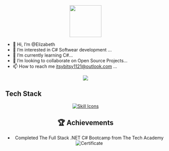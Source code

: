 <div id="header" align="center">
  <img src="https://media.giphy.com/media/v1.Y2lkPTc5MGI3NjExaDM1aHRsMzR6NmZzZWs1cGJzZWNyaXVodDk5c2preGJzYjd6d2N5ciZlcD12MV9pbnRlcm5hbF9naWZfYnlfaWQmY3Q9dHM/yWnfMrmiqLQuZtFkt8/giphy.gif" width="100"/>
</div>

- 👋 Hi, I’m @Elizabeth
- 👀 I’m interested in C# Softwear development ...
- 🌱 I’m currently learning C#...
- 💞️ I’m looking to collaborate on Open Source Projects...
- 📫 How to reach me itsybitsy1121@outlook.com ...

<div id="Elizabeth1121_stats" align="center">
  <img style="max-width: 100%;" src="https://github-readme-stats.vercel.app/api?username=Elizabeth1121&show_icons=true&theme=radical" />
</div>

 ## Tech Stack
<div id="skill_icons" align="center">   
  <p align="center">
    <a href="https://skillicons.dev">
      <img src="https://skillicons.dev/icons?i=js,cs,html,css,py,dotnet,git,github" alt="Skill Icons" />
    </a>
  </p>

  
 ## 🏆 Achievements
 - Completed The Full Stack .NET C# Bootcamp from The Tech Academy
![Certificate]([https://github](https://github.com/Elizabeth1121/ELizabeth1121/blob/main/Images/Lynch%20Graduate%20Certificate.PNG))
</div>

<!---
ELizabeth1121/ELizabeth1121 is a ✨ special ✨ repository because its `README.md` (this file) appears on your GitHub profile.
You can click the Preview link to take a look at your changes.
--->
